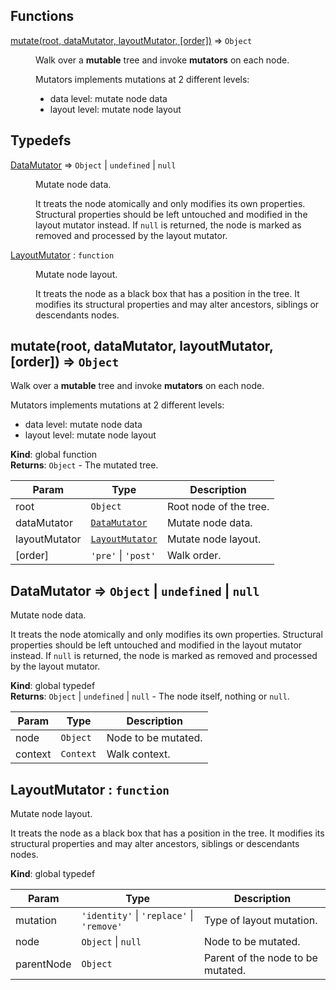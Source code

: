 ## Functions

<dl>
<dt><a href="#mutate">mutate(root, dataMutator, layoutMutator, [order])</a> ⇒ <code>Object</code></dt>
<dd><p>Walk over a <strong>mutable</strong> tree and invoke <strong>mutators</strong> on each node.</p>
<p>Mutators implements mutations at 2 different levels:</p>
<ul>
<li>data level: mutate node data</li>
<li>layout level: mutate node layout</li>
</ul>
</dd>
</dl>

## Typedefs

<dl>
<dt><a href="#DataMutator">DataMutator</a> ⇒ <code>Object</code> | <code>undefined</code> | <code>null</code></dt>
<dd><p>Mutate node data.</p>
<p>It treats the node atomically and only modifies its own properties.
Structural properties should be left untouched and modified in the layout
mutator instead.
If <code>null</code> is returned, the node is marked as removed and processed by the
layout mutator.</p>
</dd>
<dt><a href="#LayoutMutator">LayoutMutator</a> : <code>function</code></dt>
<dd><p>Mutate node layout.</p>
<p>It treats the node as a black box that has a position in the tree. It
modifies its structural properties and may alter ancestors, siblings or
descendants nodes.</p>
</dd>
</dl>

<a name="mutate"></a>

## mutate(root, dataMutator, layoutMutator, [order]) ⇒ <code>Object</code>
Walk over a **mutable** tree and invoke **mutators** on each node.

Mutators implements mutations at 2 different levels:
- data level: mutate node data
- layout level: mutate node layout

**Kind**: global function  
**Returns**: <code>Object</code> - The mutated tree.  

| Param | Type | Description |
| --- | --- | --- |
| root | <code>Object</code> | Root node of the tree. |
| dataMutator | <code>[DataMutator](#DataMutator)</code> | Mutate node data. |
| layoutMutator | <code>[LayoutMutator](#LayoutMutator)</code> | Mutate node layout. |
| [order] | <code>&#x27;pre&#x27;</code> &#124; <code>&#x27;post&#x27;</code> | Walk order. |

<a name="DataMutator"></a>

## DataMutator ⇒ <code>Object</code> &#124; <code>undefined</code> &#124; <code>null</code>
Mutate node data.

It treats the node atomically and only modifies its own properties.
Structural properties should be left untouched and modified in the layout
mutator instead.
If `null` is returned, the node is marked as removed and processed by the
layout mutator.

**Kind**: global typedef  
**Returns**: <code>Object</code> &#124; <code>undefined</code> &#124; <code>null</code> - The node itself, nothing or `null`.  

| Param | Type | Description |
| --- | --- | --- |
| node | <code>Object</code> | Node to be mutated. |
| context | <code>Context</code> | Walk context. |

<a name="LayoutMutator"></a>

## LayoutMutator : <code>function</code>
Mutate node layout.

It treats the node as a black box that has a position in the tree. It
modifies its structural properties and may alter ancestors, siblings or
descendants nodes.

**Kind**: global typedef  

| Param | Type | Description |
| --- | --- | --- |
| mutation | <code>&#x27;identity&#x27;</code> &#124; <code>&#x27;replace&#x27;</code> &#124; <code>&#x27;remove&#x27;</code> | Type of layout mutation. |
| node | <code>Object</code> &#124; <code>null</code> | Node to be mutated. |
| parentNode | <code>Object</code> | Parent of the node to be mutated. |

